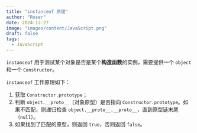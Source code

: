 ```yaml
---
title: "instanceof 原理"
author: "Roser"
date: 2024-12-27
image: "images/content/JavaScript.png"
draft: false
tags:
  - JavaScript
---
```

`instanceof` 用于测试某个对象是否是某个**构造函数**的实例，需要提供一个 `object` 和一个 `Constructor`。

`instanceof` 工作原理如下：
1. 获取 `Constructor.prototype`；
2. 判断 `object.__proto__`（对象原型）是否指向 `Constructor.prototype`。如果不匹配，则递归检查 `object.__proto__.__proto__`，直到原型链末尾（`null`）。
3. 如果找到了匹配的原型，则返回 `true`，否则返回 `false`。
